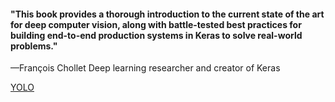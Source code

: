 #### "This book provides a thorough introduction to the current state of the art for deep computer vision, along with battle-tested best practices for building end-to-end production systems in Keras to solve real-world problems."

—François Chollet Deep learning researcher and creator of Keras


[YOLO](https://www.youtube.com/watch?v=-MMj68JnWmk&t=994s)
